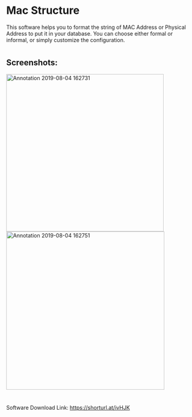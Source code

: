 Mac Structure
===================================
This software helps you to format the string of MAC Address or Physical Address to put it in your database. You can choose either formal or informal, or simply customize the configuration.

#

## Screenshots:
<img width="418" alt="Annotation 2019-08-04 162731" src="https://user-images.githubusercontent.com/47683574/62421534-e94df380-b6d5-11e9-80b8-3d3abfe0ddea.png">
<img width="420" alt="Annotation 2019-08-04 162751" src="https://user-images.githubusercontent.com/47683574/62421554-1a2e2880-b6d6-11e9-99bd-25b576b8b2ce.png">

#

Software Download Link: https://shorturl.at/ivHJK

